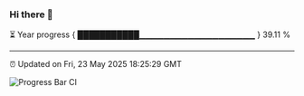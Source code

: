 ### Hi there 👋

⏳ Year progress { ███████████▁▁▁▁▁▁▁▁▁▁▁▁▁▁▁▁▁▁▁ } 39.11 %

---

⏰ Updated on Fri, 23 May 2025 18:25:29 GMT

![Progress Bar CI](https://github.com/liununu/liununu/workflows/Progress%20Bar%20CI/badge.svg)
